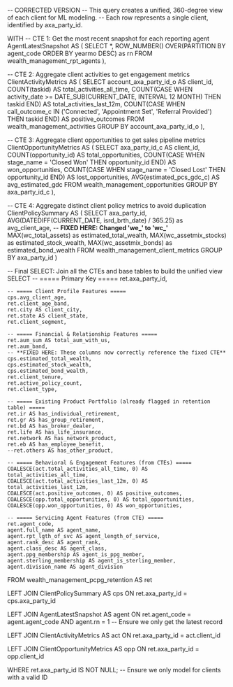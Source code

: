 -- CORRECTED VERSION
-- This query creates a unified, 360-degree view of each client for ML modeling.
-- Each row represents a single client, identified by axa_party_id.

WITH
-- CTE 1: Get the most recent snapshot for each reporting agent
AgentLatestSnapshot AS (
    SELECT
        *,
        ROW_NUMBER() OVER(PARTITION BY agent_code ORDER BY yearmo DESC) as rn
    FROM wealth_management_rpt_agents
),

-- CTE 2: Aggregate client activities to get engagement metrics
ClientActivityMetrics AS (
    SELECT
        account_axa_party_id_o AS client_id,
        COUNT(taskid) AS total_activities_all_time,
        COUNT(CASE WHEN activity_date >= DATE_SUB(CURRENT_DATE, INTERVAL 12 MONTH) THEN taskid END) AS total_activities_last_12m,
        COUNT(CASE WHEN call_outcome_c IN ('Connected', 'Appointment Set', 'Referral Provided') THEN taskid END) AS positive_outcomes
    FROM wealth_management_activities
    GROUP BY account_axa_party_id_o
),

-- CTE 3: Aggregate client opportunities to get sales pipeline metrics
ClientOpportunityMetrics AS (
    SELECT
        axa_party_id_c AS client_id,
        COUNT(opportunity_id) AS total_opportunities,
        COUNT(CASE WHEN stage_name = 'Closed Won' THEN opportunity_id END) AS won_opportunities,
        COUNT(CASE WHEN stage_name = 'Closed Lost' THEN opportunity_id END) AS lost_opportunities,
        AVG(estimated_pcs_gdc_c) AS avg_estimated_gdc
    FROM wealth_management_opportunities
    GROUP BY axa_party_id_c
),

-- CTE 4: Aggregate distinct client policy metrics to avoid duplication
ClientPolicySummary AS (
    SELECT
        axa_party_id,
        AVG(DATEDIFF(CURRENT_DATE, isrd_brth_date) / 365.25) as avg_client_age,
        -- **FIXED HERE: Changed 'we_' to 'wc_'**
        MAX(wc_total_assets) as estimated_total_wealth,
        MAX(wc_assetmix_stocks) as estimated_stock_wealth,
        MAX(wc_assetmix_bonds) as estimated_bond_wealth
    FROM wealth_management_client_metrics
    GROUP BY axa_party_id
)


-- Final SELECT: Join all the CTEs and base tables to build the unified view
SELECT
    -- ===== Primary Key =====
    ret.axa_party_id,

    -- ===== Client Profile Features =====
    cps.avg_client_age,
    ret.client_age_band,
    ret.city AS client_city,
    ret.state AS client_state,
    ret.client_segment,

    -- ===== Financial & Relationship Features =====
    ret.aum_sum AS total_aum_with_us,
    ret.aum_band,
    -- **FIXED HERE: These columns now correctly reference the fixed CTE**
    cps.estimated_total_wealth,
    cps.estimated_stock_wealth,
    cps.estimated_bond_wealth,
    ret.client_tenure,
    ret.active_policy_count,
    ret.client_type,

    -- ===== Existing Product Portfolio (already flagged in retention table) =====
    ret.ir AS has_individual_retirement,
    ret.gr AS has_group_retirement,
    ret.bd AS has_broker_dealer,
    ret.life AS has_life_insurance,
    ret.network AS has_network_product,
    ret.eb AS has_employee_benefit,
    --ret.others AS has_other_product,

    -- ===== Behavioral & Engagement Features (from CTEs) =====
    COALESCE(act.total_activities_all_time, 0) AS total_activities_all_time,
    COALESCE(act.total_activities_last_12m, 0) AS total_activities_last_12m,
    COALESCE(act.positive_outcomes, 0) AS positive_outcomes,
    COALESCE(opp.total_opportunities, 0) AS total_opportunities,
    COALESCE(opp.won_opportunities, 0) AS won_opportunities,

    -- ===== Servicing Agent Features (from CTE) =====
    ret.agent_code,
    agent.full_name AS agent_name,
    agent.rpt_lgth_of_svc AS agent_length_of_service,
    agent.rank_desc AS agent_rank,
    agent.class_desc AS agent_class,
    agent.ppg_membership AS agent_is_ppg_member,
    agent.sterling_membership AS agent_is_sterling_member,
    agent.division_name AS agent_division

FROM
    wealth_management_pcpg_retention AS ret

LEFT JOIN ClientPolicySummary AS cps
    ON ret.axa_party_id = cps.axa_party_id

LEFT JOIN AgentLatestSnapshot AS agent
    ON ret.agent_code = agent.agent_code AND agent.rn = 1 -- Ensure we only get the latest record

LEFT JOIN ClientActivityMetrics AS act
    ON ret.axa_party_id = act.client_id

LEFT JOIN ClientOpportunityMetrics AS opp
    ON ret.axa_party_id = opp.client_id

WHERE
    ret.axa_party_id IS NOT NULL; -- Ensure we only model for clients with a valid ID
